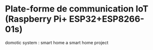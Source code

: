 # Plate-forme de communication IoT (Raspberry Pi+ ESP32+ESP8266-01s)
domotic system : smart home
a smart home project
